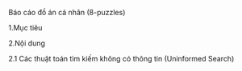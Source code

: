 Báo cáo đồ án cá nhân (8-puzzles)

1.Mục tiêu

2.Nội dung

2.1 Các thuật toán tìm kiếm không có thông tin (Uninformed Search)
